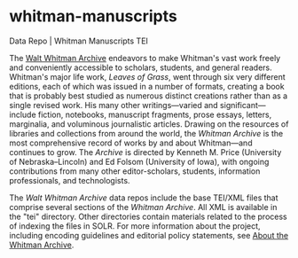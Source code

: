 # whitman-manuscripts
Data Repo | Whitman Manuscripts TEI

The [Walt Whitman Archive](http://whitmanarchive.org/) endeavors to make Whitman's vast work freely and conveniently accessible to scholars, students, and general readers. Whitman's major life work, <em>Leaves of Grass</em>, went through six very different editions, each of which was issued in a number of formats, creating a book that is probably best studied as numerous distinct creations rather than as a single revised work. His many other writings—varied and significant—include fiction, notebooks, manuscript fragments, prose essays, letters, marginalia, and voluminous journalistic articles. Drawing on the resources of libraries and collections from around the world, the <em>Whitman Archive</em> is the most comprehensive record of works by and about Whitman—and continues to grow. The <em>Archive</em> is directed by Kenneth M. Price (University of Nebraska–Lincoln) and Ed Folsom (University of Iowa), with ongoing contributions from many other editor-scholars, students, information professionals, and technologists.

The <em>Walt Whitman Archive</em> data repos include the base TEI/XML files that comprise several sections of the <em>Whitman Archive</em>.  All XML is available in the "tei" directory.  Other directories contain materials related to the process of indexing the files in SOLR.  For more information about the project, including encoding guidelines and editorial policy statements, see [About the Whitman Archive](http://whitmanarchive.org/about/index.html).
